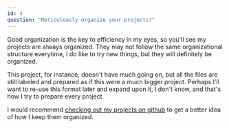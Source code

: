 ```yaml
---
id: 4
question: "Meticulously organize your projects?"
---
```


Good organization is the key to efficiency in my eyes, so you'll see my projects are always organized. They may not follow the same organizational structure everytime, I do like to try new things, but they will definitely be organized.

This project, for instance, doesn't have much going on, but all the files are still labeled and prepared as if this were a much bigger project. Perhaps I'll want to re-use this format later and expand upon it, I don't know, and that's how I try to prepare every project.

I would recommend [checking out my projects on github](https://github.com/AnthonyPinzone) to get a better idea of how I keep them organized.